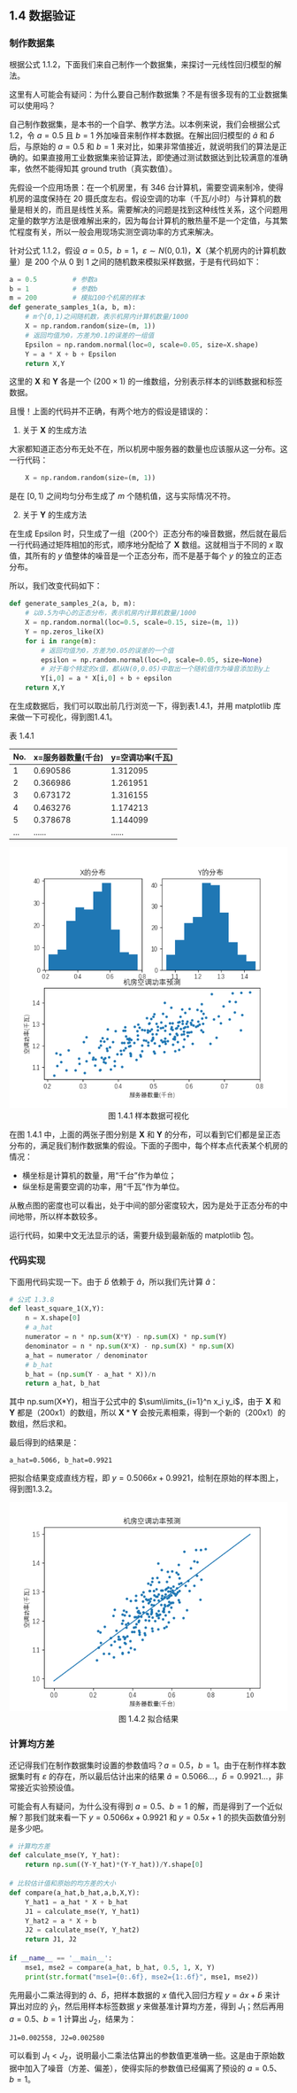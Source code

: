 ## 1.4 数据验证

### 制作数据集

根据公式 1.1.2，下面我们来自己制作一个数据集，来探讨一元线性回归模型的解法。

这里有人可能会有疑问：为什么要自己制作数据集？不是有很多现有的工业数据集可以使用吗？

自己制作数据集，是本书的一个自学、教学方法。以本例来说，我们会根据公式 1.2，令 $a=0.5$ 且 $b=1$ 外加噪音来制作样本数据。在解出回归模型的 $\hat a$ 和 $\hat b$ 后，与原始的 $a=0.5$ 和 $b=1$ 来对比，如果非常值接近，就说明我们的算法是正确的。如果直接用工业数据集来验证算法，即使通过测试数据达到比较满意的准确率，依然不能得知其 ground truth（真实数值）。

先假设一个应用场景：在一个机房里，有 346 台计算机，需要空调来制冷，使得机房的温度保持在 20 摄氏度左右。假设空调的功率（千瓦/小时）与计算机的数量是相关的，而且是线性关系。需要解决的问题是找到这种线性关系，这个问题用定量的数学方法是很难解出来的，因为每台计算机的散热量不是一个定值，与其繁忙程度有关，所以一般会用现场实测空调功率的方式来解决。

针对公式 1.1.2，假设 $a=0.5$，$b=1$，$\varepsilon \sim N(0,0.1)$，$\boldsymbol{X}$（某个机房内的计算机数量）是 200 个从 0 到 1 之间的随机数来模拟采样数据，于是有代码如下：

```Python
a = 0.5         # 参数a
b = 1           # 参数b
m = 200         # 模拟100个机房的样本
def generate_samples_1(a, b, m):
    # m个[0,1)之间随机数，表示机房内计算机数量/1000
    X = np.random.random(size=(m, 1))
    # 返回均值为0，方差为0.1的误差的一组值
    Epsilon = np.random.normal(loc=0, scale=0.05, size=X.shape)
    Y = a * X + b + Epsilon
    return X,Y
```

这里的 $\boldsymbol{X}$ 和 $\boldsymbol{Y}$ 各是一个 $(200\times 1)$ 的一维数组，分别表示样本的训练数据和标签数据。

且慢！上面的代码并不正确，有两个地方的假设是错误的：

1. 关于 $\boldsymbol{X}$ 的生成方法

大家都知道正态分布无处不在，所以机房中服务器的数量也应该服从这一分布。这一行代码：
```Python
    X = np.random.random(size=(m, 1))
```
是在 $[0,1)$ 之间均匀分布生成了 $m$ 个随机值，这与实际情况不符。

2. 关于 $\boldsymbol{Y}$ 的生成方法

在生成 Epsilon 时，只生成了一组（200个）正态分布的噪音数据，然后就在最后一行代码通过矩阵相加的形式，顺序地分配给了 $\boldsymbol{X}$ 数组。这就相当于不同的 $x$ 取值，其所有的 $y$ 值整体的噪音是一个正态分布，而不是基于每个 $y$ 的独立的正态分布。

所以，我们改变代码如下：
```Python
def generate_samples_2(a, b, m):
    # 以0.5为中心的正态分布，表示机房内计算机数量/1000
    X = np.random.normal(loc=0.5, scale=0.15, size=(m, 1))
    Y = np.zeros_like(X)
    for i in range(m):
        # 返回均值为0，方差为0.05的误差的一个值
        epsilon = np.random.normal(loc=0, scale=0.05, size=None)
        # 对于每个特定的x值，都从N(0,0.05)中取出一个随机值作为噪音添加到y上
        Y[i,0] = a * X[i,0] + b + epsilon
    return X,Y
```

在生成数据后，我们可以取出前几行浏览一下，得到表1.4.1，并用 matplotlib 库来做一下可视化，得到图1.4.1。

表 1.4.1

|No.|x=服务器数量(千台)|y=空调功率(千瓦)|
|--|--|--|
|1|0.690586|1.312095|
|2|0.366986|1.261951|
|3|0.673172|1.316155|
|4|0.463276|1.174213|
|5|0.378678|1.144099|
|...|......|......|

<img src="./images/1-4-1.png" />
<center>图 1.4.1 样本数据可视化</center>

在图 1.4.1 中，上面的两张子图分别是 $\boldsymbol{X}$ 和 $\boldsymbol{Y}$ 的分布，可以看到它们都是呈正态分布的，满足我们制作数据集的假设。下面的子图中，每个样本点代表某个机房的情况：

- 横坐标是计算机的数量，用“千台”作为单位；
- 纵坐标是需要空调的功率，用“千瓦”作为单位。

从散点图的密度也可以看出，处于中间的部分密度较大，因为是处于正态分布的中间地带，所以样本数较多。

运行代码，如果中文无法显示的话，需要升级到最新版的 matplotlib 包。


### 代码实现

下面用代码实现一下。由于 $\hat{b}$ 依赖于 $\hat{a}$，所以我们先计算 $\hat{a}$：

```Python
# 公式 1.3.8
def least_square_1(X,Y):
    n = X.shape[0]
    # a_hat
    numerator = n * np.sum(X*Y) - np.sum(X) * np.sum(Y)
    denominator = n * np.sum(X*X) - np.sum(X) * np.sum(X)
    a_hat = numerator / denominator
    # b_hat
    b_hat = (np.sum(Y - a_hat * X))/n
    return a_hat, b_hat
```

其中 np.sum(X\*Y)，相当于公式中的 $\sum\limits_{i=1}^n x_i y_i$，由于 $\boldsymbol{X}$ 和 $\boldsymbol{Y}$ 都是（200x1）的数组，所以 $\boldsymbol{X}*\boldsymbol{Y}$ 会按元素相乘，得到一个新的（200x1）的数组，然后求和。

最后得到的结果是：

```
a_hat=0.5066, b_hat=0.9921
```
把拟合结果变成直线方程，即 $y=0.5066x+0.9921$，绘制在原始的样本图上，得到图1.3.2。

<img src="./images/1-4-2.png" />
<center>图 1.4.2 拟合结果</center>

### 计算均方差

还记得我们在制作数据集时设置的参数值吗？$a=0.5$，$b=1$。由于在制作样本数据集时有 $\varepsilon$ 的存在，所以最后估计出来的结果 $\hat a=0.5066...$，$\hat b=0.9921...$，非常接近实验预设值。

可能会有人有疑问，为什么没有得到 $a=0.5、b=1$ 的解，而是得到了一个近似解？那我们就来看一下 $y=0.5066x+0.9921$ 和 $y=0.5x+1$ 的损失函数值分别是多少吧。

```Python
# 计算均方差
def calculate_mse(Y, Y_hat):
    return np.sum((Y-Y_hat)*(Y-Y_hat))/Y.shape[0]

# 比较估计值和原始的均方差的大小
def compare(a_hat,b_hat,a,b,X,Y):
    Y_hat1 = a_hat * X + b_hat
    J1 = calculate_mse(Y, Y_hat1)
    Y_hat2 = a * X + b
    J2 = calculate_mse(Y, Y_hat2)
    return J1, J2

if __name__ == '__main__':
    mse1, mse2 = compare(a_hat, b_hat, 0.5, 1, X, Y)
    print(str.format("mse1={0:.6f}, mse2={1:.6f}", mse1, mse2))
```
先用最小二乘法得到的 $\hat{a}、\hat{b}$，把样本数据的 $x$ 值代入回归方程 $y=\hat{a}x+\hat{b}$ 来计算出对应的 $\hat{y}_1$，然后用样本标签数据 $y$ 来做基准计算均方差，得到 $J_1$；然后再用 $a=0.5、b=1$ 计算出 $J_2$，结果为：

```
J1=0.002558, J2=0.002580
```

可以看到 $J_1 < J_2$，说明最小二乘法估算出的参数值更准确一些。这是由于原始数据中加入了噪音（方差、偏差），使得实际的参数值已经偏离了预设的 $a=0.5、b=1$。

